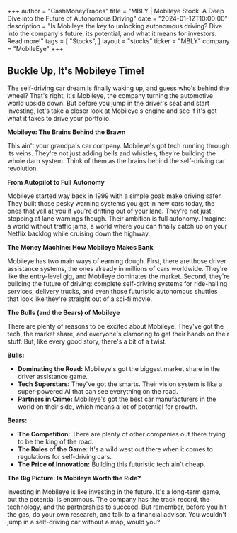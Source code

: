 +++
author = "CashMoneyTrades"
title = "MBLY |  Mobileye Stock: A Deep Dive into the Future of Autonomous Driving"
date = "2024-01-12T10:00:00"
description = "Is Mobileye the key to unlocking autonomous driving? Dive into the company's future, its potential, and what it means for investors. Read more!"
tags = [
"Stocks",
]
layout = "stocks"
ticker = "MBLY"
company = "MobileEye"
+++
        


## Buckle Up, It's Mobileye Time!

The self-driving car dream is finally waking up, and guess who's behind the wheel? That's right, it's Mobileye, the company turning the automotive world upside down.  But before you jump in the driver's seat and start investing, let's take a closer look at Mobileye's engine and see if it's got what it takes to drive your portfolio.

**Mobileye: The Brains Behind the Brawn**

This ain't your grandpa's car company. Mobileye's got tech running through its veins. They're not just adding bells and whistles, they're building the whole darn system. Think of them as the brains behind the self-driving car revolution.  

**From Autopilot to Full Autonomy**

Mobileye started way back in 1999 with a simple goal: make driving safer.  They  built those pesky warning systems you get in new cars today, the ones that yell at you if you're drifting out of your lane. They're not just stopping at lane warnings though. Their ambition is full autonomy. Imagine: a world without traffic jams, a world where you can finally catch up on your Netflix backlog while cruising down the highway.  

**The Money Machine: How Mobileye Makes Bank**

Mobileye has two main ways of earning dough.  First, there are those driver assistance systems, the ones already in millions of cars worldwide.  They're like the entry-level gig, and Mobileye dominates the market.  Second, they're building the future of driving: complete self-driving systems for ride-hailing services, delivery trucks, and even those futuristic autonomous shuttles that look like they're straight out of a sci-fi movie. 

**The Bulls (and the Bears) of Mobileye**

There are plenty of reasons to be excited about Mobileye.  They've got the tech, the market share, and everyone's clamoring to get their hands on their stuff.  But, like every good story, there's a bit of a twist. 

**Bulls:**

* **Dominating the Road:** Mobileye's got the biggest market share in the driver assistance game.
* **Tech Superstars:** They've got the smarts. Their vision system is like a super-powered AI that can see everything on the road.
* **Partners in Crime:**  Mobileye's got the best car manufacturers in the world on their side, which means a lot of potential for growth. 

**Bears:**

* **The Competition:**  There are plenty of other companies out there trying to be the king of the road.
* **The Rules of the Game:**  It's a wild west out there when it comes to regulations for self-driving cars.  
* **The Price of Innovation:** Building this futuristic tech ain't cheap. 

**The Big Picture: Is Mobileye Worth the Ride?**

Investing in Mobileye is like investing in the future.  It's a long-term game, but the potential is enormous.  The company has the track record, the technology, and the partnerships to succeed.  But remember, before you hit the gas, do your own research, and talk to a financial advisor.  You wouldn't jump in a self-driving car without a map, would you?

        